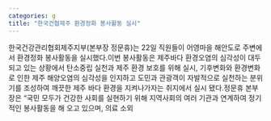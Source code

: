 ```yaml
---
categories: g
title: "한국건협제주 환경정화 봉사활동 실시"
---
```

한국건강관리협회제주지부(본부장 정문휴)는 22일 직원들이 어영마을 해안도로 주변에서 환경정화 봉사활동을 실시했다.이번 봉사활동은 제주바다 환경오염의 심각성이 대두되고 있는 상황에서 탄소중립 실천과 제주 환경 보호를 위해 실시, 기후변화와 환경변화로 인한 제주 해양오염의 심각성을 인지하고 도민과 관광객이 자발적으로 실천하는 분위기를 조성하여 깨끗한 제주 바다 환경을 지켜나가자는 취지에서 실시 됐다.정문휴 본부장은 “국민 모두가 건강한 사회를 실현하기 위해 지역사회의 여러 기관과 연계하여 정기적인 봉사활동을 해 오고 있으며, 의료 소외